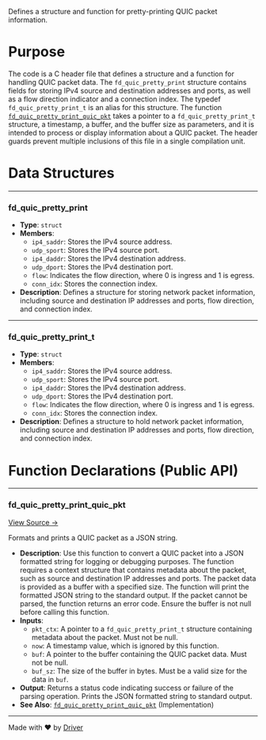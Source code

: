 <!--------------------------------------------------------------------------------->
<!-- IMPORTANT: This file is auto-generated by Driver (https://driver.ai). -------->
<!-- Manual edits may be overwritten on future commits. --------------------------->
<!--------------------------------------------------------------------------------->

Defines a structure and function for pretty-printing QUIC packet information.

# Purpose
The code is a C header file that defines a structure and a function for handling QUIC packet data. The `fd_quic_pretty_print` structure contains fields for storing IPv4 source and destination addresses and ports, as well as a flow direction indicator and a connection index. The typedef `fd_quic_pretty_print_t` is an alias for this structure. The function [`fd_quic_pretty_print_quic_pkt`](<#fd_quic_pretty_print_quic_pkt>) takes a pointer to a `fd_quic_pretty_print_t` structure, a timestamp, a buffer, and the buffer size as parameters, and it is intended to process or display information about a QUIC packet. The header guards prevent multiple inclusions of this file in a single compilation unit.
# Data Structures

---
### fd\_quic\_pretty\_print
- **Type**: ``struct``
- **Members**:
    - `ip4_saddr`: Stores the IPv4 source address.
    - `udp_sport`: Stores the IPv4 source port.
    - `ip4_daddr`: Stores the IPv4 destination address.
    - `udp_dport`: Stores the IPv4 destination port.
    - `flow`: Indicates the flow direction, where 0 is ingress and 1 is egress.
    - `conn_idx`: Stores the connection index.
- **Description**: Defines a structure for storing network packet information, including source and destination IP addresses and ports, flow direction, and connection index.


---
### fd\_quic\_pretty\_print\_t
- **Type**: ``struct``
- **Members**:
    - `ip4_saddr`: Stores the IPv4 source address.
    - `udp_sport`: Stores the IPv4 source port.
    - `ip4_daddr`: Stores the IPv4 destination address.
    - `udp_dport`: Stores the IPv4 destination port.
    - `flow`: Indicates the flow direction, where 0 is ingress and 1 is egress.
    - `conn_idx`: Stores the connection index.
- **Description**: Defines a structure to hold network packet information, including source and destination IP addresses and ports, flow direction, and connection index.


# Function Declarations (Public API)

---
### fd\_quic\_pretty\_print\_quic\_pkt<!-- {{#callable_declaration:fd_quic_pretty_print_quic_pkt}} -->
[View Source →](<../../../../../src/waltz/quic/fd_quic_pretty_print.h#L14>)

Formats and prints a QUIC packet as a JSON string.
- **Description**: Use this function to convert a QUIC packet into a JSON formatted string for logging or debugging purposes. The function requires a context structure that contains metadata about the packet, such as source and destination IP addresses and ports. The packet data is provided as a buffer with a specified size. The function will print the formatted JSON string to the standard output. If the packet cannot be parsed, the function returns an error code. Ensure the buffer is not null before calling this function.
- **Inputs**:
    - `pkt_ctx`: A pointer to a `fd_quic_pretty_print_t` structure containing metadata about the packet. Must not be null.
    - `now`: A timestamp value, which is ignored by this function.
    - `buf`: A pointer to the buffer containing the QUIC packet data. Must not be null.
    - `buf_sz`: The size of the buffer in bytes. Must be a valid size for the data in `buf`.
- **Output**: Returns a status code indicating success or failure of the parsing operation. Prints the JSON formatted string to standard output.
- **See Also**: [`fd_quic_pretty_print_quic_pkt`](<fd_quic_pretty_print.c.md#fd_quic_pretty_print_quic_pkt>)  (Implementation)



---
Made with ❤️ by [Driver](https://www.driver.ai/)